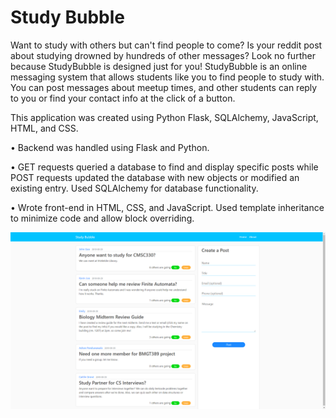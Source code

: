 # Study Bubble
Want to study with others but can't find people to come? Is your reddit post about studying drowned by hundreds of other messages? Look no further because StudyBubble is designed just for you! StudyBubble is an online messaging system that allows students like you to find people to study with. You can post messages about meetup times, and other students can reply to you or find your contact info at the click of a button.

This application was created using Python Flask, SQLAlchemy, JavaScript, HTML, and CSS.

•	Backend was handled using Flask and Python. 

•	GET requests queried a database to find and display specific posts while POST requests updated the database with new objects or modified an existing entry. Used SQLAlchemy for database functionality.

•	Wrote front-end in HTML, CSS, and JavaScript. Used template inheritance to minimize code and allow block overriding.

![](Study%20Bubble.png)
